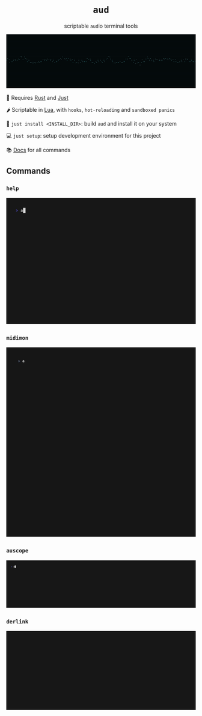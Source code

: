 <h1 align="center"><code>aud</code></h1>

<p align="center">
scriptable <code>aud</code>io terminal tools
</p>

<p align="center">
<img src="./res/out/scope_loop.gif">
</p>

🧱 Requires [Rust](https://www.rust-lang.org/tools/install) and [Just](https://github.com/casey/just)

🌶️ Scriptable in [Lua](https://www.lua.org/start.html), with `hooks`, `hot-reloading` and `sandboxed panics`

🔨 `just install <INSTALL_DIR>`: build `aud` and install it on your system

💻 `just setup`: setup development environment for this project

📚 [Docs](./doc/readme.md) for all commands

## Commands

### `help`

![aud](./res/out/aud.gif)

### `midimon`

![midimon](./res/out/midimon.gif)

### `auscope`

![auscope](./res/out/auscope.gif)

### `derlink`

![derlink](./res/out/derlink.gif)

